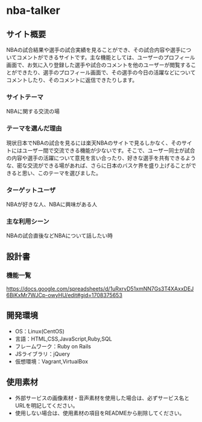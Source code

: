 # nba-talker

## サイト概要
NBAの試合結果や選手の試合実績を見ることができ、その試合内容や選手についてコメントができるサイトです。主な機能としては、ユーザーのプロフィール画面で、お気に入り登録した選手や試合のコメントを他のユーザーが閲覧することができたり、選手のプロフィール画面で、その選手の今日の活躍などについてコメントしたり、そのコメントに返信できたりします。

### サイトテーマ
NBAに関する交流の場

### テーマを選んだ理由
現状日本でNBAの試合を見るには楽天NBAのサイトで見るしかなく、そのサイトにはユーザー間で交流できる機能が少ないです。そこで、ユーザー同士が試合の内容や選手の活躍について意見を言い合ったり、好きな選手を共有できるような、密な交流ができる場があれば、さらに日本のバスケ界を盛り上げることができると思い、このテーマを選びました。

### ターゲットユーザ
NBAが好きな人、NBAに興味がある人

### 主な利用シーン
NBAの試合直後などNBAについて話したい時

## 設計書

### 機能一覧
<https://docs.google.com/spreadsheets/d/1uRxrvD51xmNN7Gs3T4XAxxDEJ6BiKxMr7WJCp-owyHU/edit#gid=1708375653>

## 開発環境
- OS：Linux(CentOS)
- 言語：HTML,CSS,JavaScript,Ruby,SQL
- フレームワーク：Ruby on Rails
- JSライブラリ：jQuery
- 仮想環境：Vagrant,VirtualBox

## 使用素材
- 外部サービスの画像素材・音声素材を使用した場合は、必ずサービス名とURLを明記してください。
- 使用しない場合は、使用素材の項目をREADMEから削除してください。
